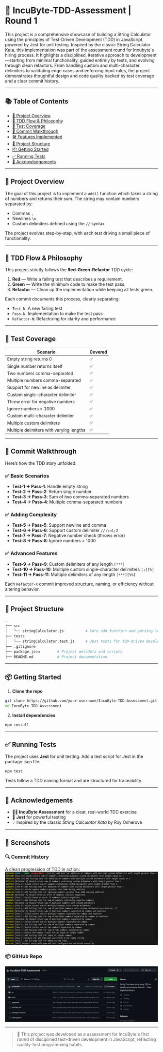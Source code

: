 # 🧪 IncuByte-TDD-Assessment | Round 1

This project is a comprehensive showcase of building a String Calculator using the principles of Test-Driven Development (TDD) in JavaScript, powered by Jest for unit testing. Inspired by the classic String Calculator Kata, this implementation was part of the assessment round for Incubyte's hiring process. It highlights a disciplined, iterative approach to development—starting from minimal functionality, guided entirely by tests, and evolving through clean refactors. From handling custom and multi-character delimiters to validating edge cases and enforcing input rules, the project demonstrates thoughtful design and code quality backed by test coverage and a clear commit history.


---

## 📚 Table of Contents

- [🚀 Project Overview](#-project-overview)
- [🧠 TDD Flow & Philosophy](#-tdd-flow--philosophy)
- [🧪 Test Coverage](#-test-coverage)
- [🔁 Commit Walkthrough](#-commit-walkthrough)
- [🛠️ Features Implemented](#️-features-implemented)
- [📂 Project Structure](#-project-structure)
- [📦 Getting Started](#-getting-started)
- [✅ Running Tests](#-running-tests)
- [🤝 Acknowledgements](#-acknowledgements)

---

## 🚀 Project Overview

The goal of this project is to implement a `add()` function which takes a string of numbers and returns their sum. The string may contain numbers separated by:
- Commas `,`
- Newlines `\n`
- Custom delimiters defined using the `//` syntax

The project evolves step-by-step, with each test driving a small piece of functionality.

---

## 🧠 TDD Flow & Philosophy

This project strictly follows the **Red-Green-Refactor** TDD cycle:

1. **Red** — Write a failing test that describes a requirement.
2. **Green** — Write the minimum code to make the test pass.
3. **Refactor** — Clean up the implementation while keeping all tests green.

Each commit documents this process, clearly separating:
- `Test-N`: A new failing test
- `Pass-N`: Implementation to make the test pass
- `Refactor-N`: Refactoring for clarity and performance

---

## 🧪 Test Coverage

| Scenario | Covered |  
|----------|-----------|  
| Empty string returns 0 | ✅ |  
| Single number returns itself | ✅ |  
| Two numbers comma-separated | ✅ |  
| Multiple numbers comma-separated | ✅ |  
| Support for newline as delimiter | ✅ |  
| Custom single-character delimiter | ✅ |  
| Throw error for negative numbers | ✅ |  
| Ignore numbers > 1000 | ✅ |  
| Custom multi-character delimiter | ✅ |  
| Multiple custom delimiters | ✅ |  
| Multiple delimiters with varying lengths | ✅ |  

---

## 🔁 Commit Walkthrough

Here’s how the TDD story unfolded:

### ✅ Basic Scenarios
- **Test-1 → Pass-1**: Handle empty string
- **Test-2 → Pass-2**: Return single number
- **Test-3 → Pass-3**: Sum of two comma-separated numbers
- **Test-4 → Pass-4**: Multiple comma-separated numbers

### ✅ Adding Complexity
- **Test-5 → Pass-5**: Support newline and comma
- **Test-6 → Pass-6**: Support custom delimiter `//;\n1;2`
- **Test-7 → Pass-7**: Negative number check (throws error)
- **Test-8 → Pass-8**: Ignore numbers > 1000

### ✅ Advanced Features
- **Test-9 → Pass-9**: Custom delimiters of any length `[***]`
- **Test-10 → Pass-10**: Multiple custom single-character delimiters `[;][%]`
- **Test-11 → Pass-11**: Multiple delimiters of any length `[***][%%]`

Each `Refactor-X` commit improved structure, naming, or efficiency without altering behavior.

---

## 📂 Project Structure

```bash
.
├── src
│   └── stringCalculator.js          # Core add function and parsing logic
├── tests
│   └── stringCalculator.test.js     # Jest tests for TDD-driven development
├── .gitignore
├── package.json        # Project metadata and scripts
├── README.md           # Project documentation
```

---

## 📦 Getting Started

1. **Clone the repo**

```bash
git clone https://github.com/your-username/IncuByte-TDD-Assessment.git
cd IncuByte-TDD-Assessment
```

2. **Install dependencies**

```bash
npm install
```

---

## ✅ Running Tests

The project uses **Jest** for unit testing. Add a test script for Jest in the package.json file.

```bash
npm test
```

Tests follow a TDD naming format and are structured for traceability.

---

## 🤝 Acknowledgements

- 👨‍🏫 **IncuByte Assessment** for a clear, real-world TDD exercise
- 🧪 **Jest** for powerful testing
- 💡 Inspired by the classic *String Calculator Kata* by Roy Osherove

---

## 🧼 Screenshots

### 🔍 Commit History
A clean progression of TDD in action:
![Commit Log](./assets/git_commits.png)

### 📦 GitHub Repo
![Repo Overview](./assets/git_repo.png)

---

> 🚀 This project was developed as a assessment for IncuByte's first round of disciplined test-driven development in JavaScript, reflecting quality-first programming habits.
